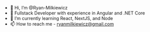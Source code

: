 - 👋 Hi, I’m @Ryan-Milkiewicz
- 👀 Fullstack Developer with experience in Angular and .NET Core
- 🌱 I’m currently learning React, NextJS, and Node
- 📫 How to reach me - ryanmilkiewicz@gmail.com

<!---
Ryan-Milkiewicz/Ryan-Milkiewicz is a ✨ special ✨ repository because its `README.md` (this file) appears on your GitHub profile.
You can click the Preview link to take a look at your changes.
--->
